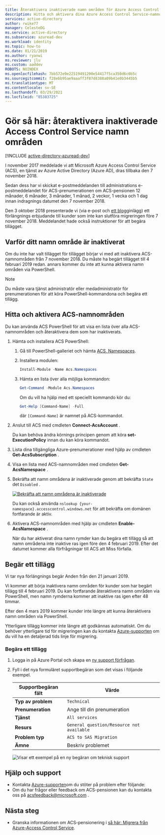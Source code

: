 ```yaml
---
title: Återaktivera inaktiverade namn områden för Azure Access Control Service (ACS)
description: Hitta och aktivera dina Azure Access Control Service-namnområden (ACS) och begär ett tillägg för att hålla dem aktiverade fram till 4 februari 2019.
services: active-directory
author: rwike77
manager: CelesteDG
ms.service: active-directory
ms.subservice: azuread-dev
ms.workload: identity
ms.topic: how-to
ms.date: 01/21/2019
ms.author: ryanwi
ms.reviewer: jlu
ms.custom: aaddev
ROBOTS: NOINDEX
ms.openlocfilehash: 7bb572e9e22519491290e54417f5ca350d6c0b5c
ms.sourcegitcommit: f28ebb95ae9aaaff3f87d8388a09b41e0b3445b5
ms.translationtype: MT
ms.contentlocale: sv-SE
ms.lasthandoff: 03/29/2021
ms.locfileid: "85383725"
---
```

# <a name="how-to-reactivate-disabled-access-control-service-namespaces"></a>Gör så här: återaktivera inaktiverade Access Control Service namn områden

[!INCLUDE [active-directory-azuread-dev](../../../includes/active-directory-azuread-dev.md)]

I november 2017 meddelade vi att Microsoft Azure Access Control Service (ACS), en tjänst av Azure Active Directory (Azure AD), dras tillbaka den 7 november 2018.

Sedan dess har vi skickat e-postmeddelanden till administrations e-postmeddelandet för ACS-prenumerationen om ACS-pensionen 12 månader, 6 månader, 3 månader, 1 månad, 2 veckor, 1 vecka och 1 dag innan indragnings datumet den 7 november 2018.

Den 3 oktober 2018 presenterade vi (via e-post och [ett blogg](https://azure.microsoft.com/blog/one-month-retirement-notice-access-control-service/)inlägg) ett förlängnings erbjudande till kunder som inte kan slutföra migreringen före 7 november 2018. Meddelandet hade också instruktioner för att begära tillägget.

## <a name="why-your-namespace-is-disabled"></a>Varför ditt namn område är inaktiverat

Om du inte har valt tillägget för tillägget börjar vi med att inaktivera ACS-namnområden från 7 november 2018. Du måste ha begärt tillägget till 4 februari 2019 redan. annars kommer du inte att kunna aktivera namn områden via PowerShell.

> [!NOTE]
> Du måste vara tjänst administratör eller medadministratör för prenumerationen för att köra PowerShell-kommandona och begära ett tillägg.

## <a name="find-and-enable-your-acs-namespaces"></a>Hitta och aktivera ACS-namnområden

Du kan använda ACS PowerShell för att visa en lista över alla ACS-namnområden och återaktivera dem som har inaktiverats.

1. Hämta och installera ACS PowerShell:
    1. Gå till PowerShell-galleriet och hämta [ACS. Namespaces](https://www.powershellgallery.com/packages/Acs.Namespaces/1.0.2).
    1. Installera modulen:

        ```powershell
        Install-Module -Name Acs.Namespaces
        ```

    1. Hämta en lista över alla möjliga kommandon:

        ```powershell
        Get-Command -Module Acs.Namespaces
        ```

        Om du vill ha hjälp med ett speciellt kommando kör du:

        ```powershell
        Get-Help [Command-Name] -Full
        ```
    
        där `[Command-Name]` är namnet på ACS-kommandot.
1. Anslut till ACS med cmdleten **Connect-AcsAccount** . 

    Du kan behöva ändra körnings principen genom att köra **set-ExecutionPolicy** innan du kan köra kommandot.
1. Lista dina tillgängliga Azure-prenumerationer med hjälp av cmdleten **Get-AcsSubscription** .
1. Visa en lista med ACS-namnområden med cmdleten **Get-AcsNamespace** .
1. Bekräfta att namn områdena är inaktiverade genom att bekräfta `State` det `Disabled` .

    [![Bekräfta att namn områdena är inaktiverade](./media/howto-reactivate-disabled-acs-namespaces/confirm-disabled-namespace.png)](./media/howto-reactivate-disabled-acs-namespaces/confirm-disabled-namespace.png#lightbox)

    Du kan också använda `nslookup {your-namespace}.accesscontrol.windows.net` för att bekräfta om domänen fortfarande är aktiv.

1. Aktivera ACS-namnområden med hjälp av cmdleten **Enable-AcsNamespace** .

    När du har aktiverat dina namn rymder kan du begära ett tillägg så att namn områdena inte inaktive ras igen före den 4 februari 2019. Efter det datumet kommer alla förfrågningar till ACS att Miss förfalla.

## <a name="request-an-extension"></a>Begär ett tillägg

Vi tar nya förlängnings begär Anden från den 21 januari 2019.

Vi kommer att börja inaktivera namn områden för kunder som har begärt tillägg till 4 februari 2019. Du kan fortfarande återaktivera namn områden via PowerShell, men namn rymderna kommer att inaktive ras igen efter 48 timmar.

Efter den 4 mars 2019 kommer kunder inte längre att kunna återaktivera namn områden via PowerShell.

Ytterligare tillägg kommer inte längre att godkännas automatiskt. Om du behöver ytterligare tid för migreringen kan du kontakta [Azure-supporten](https://portal.azure.com/#create/Microsoft.Support) om du vill ha en detaljerad tids linje för migrering.

### <a name="to-request-an-extension"></a>Begära ett tillägg

1. Logga in på Azure Portal och skapa en [ny support förfrågan](https://portal.azure.com/#create/Microsoft.Support).
1. Fyll i det nya formuläret supportbegäran som det visas i följande exempel.

    | Supportbegäran fält | Värde |
    |-----------------------|--------------------|
    | **Typ av problem** | `Technical` |
    | **Prenumeration** | Ange till din prenumeration |
    | **Tjänst** | `All services` |
    | **Resurs** | `General question/Resource not available` |
    | **Problem typ** | `ACS to SAS Migration` |
    | **Ämne** | Beskriv problemet |

   ![Visar ett exempel på en ny begäran om teknisk support](./media/howto-reactivate-disabled-acs-namespaces/new-technical-support-request.png)

<!--

1. Navigate to your ACS namespace's management portal by going to `https://{your-namespace}.accesscontrol.windows.net`.
1. Select the **Read Terms** button to read the [updated Terms of Use](https://azure.microsoft.com/support/legal/access-control/), which will direct you to a page with the updated Terms of Use.

    [![Select the Read Terms button](./media/howto-reactivate-disabled-acs-namespaces/read-terms-button-expanded.png)](./media/howto-reactivate-disabled-acs-namespaces/read-terms-button-expanded.png#lightbox)

1. Select **Request Extension** on the banner at the top of the page. The button will only be enabled after you read the [updated Terms of Use](https://azure.microsoft.com/support/legal/access-control/).

    [![Select the Request Extension button](./media/howto-reactivate-disabled-acs-namespaces/request-extension-button-expanded.png)](./media/howto-reactivate-disabled-acs-namespaces/request-extension-button-expanded.png#lightbox)

1. After the extension request is registered, the page will refresh with a new banner at the top of the page.

    [![Updated page with refreshed banner](./media/howto-reactivate-disabled-acs-namespaces/updated-banner-expanded.png)](./media/howto-reactivate-disabled-acs-namespaces/updated-banner-expanded.png#lightbox)
-->

## <a name="help-and-support"></a>Hjälp och support

- Kontakta [Azure-supporten](https://portal.azure.com/#blade/Microsoft_Azure_Support/HelpAndSupportBlade/overview)om du stöter på problem efter följande:
- Om du har frågor eller feedback om ACS-pensionen kan du kontakta oss på acsfeedback@microsoft.com .

## <a name="next-steps"></a>Nästa steg

- Granska informationen om ACS-pensionering i [så här: Migrera från Azure-Access Control Service](active-directory-acs-migration.md).
